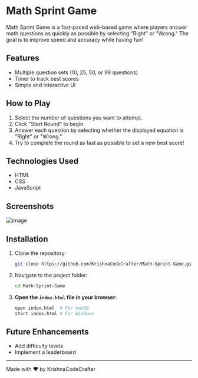 # Math Sprint Game

Math Sprint Game is a fast-paced web-based game where players answer math questions as quickly as possible by selecting "Right" or "Wrong." The goal is to improve speed and accuracy while having fun!

## Features
- Multiple question sets (10, 25, 50, or 99 questions)
- Timer to track best scores
- Simple and interactive UI

## How to Play
1. Select the number of questions you want to attempt.
2. Click "Start Round" to begin.
3. Answer each question by selecting whether the displayed equation is "Right" or "Wrong."
4. Try to complete the round as fast as possible to set a new best score!

## Technologies Used
- HTML
- CSS
- JavaScript

## Screenshots

![image](https://github.com/user-attachments/assets/b1dd19a8-c007-4088-aa62-df4b1e8b858d)


## Installation
1. Clone the repository:
   ```sh
   git clone https://github.com/KrishnaCodeCrafter/Math-Sprint-Game.git
   ```
2. Navigate to the project folder:
   ```sh
   cd Math-Sprint-Game
   ```

3. **Open the `index.html` file in your browser:**
   ```bash
   open index.html  # For macOS
   start index.html # For Windows
   ```


## Future Enhancements
- Add difficulty levels
- Implement a leaderboard

---
Made with ❤️ by KrishnaCodeCrafter

